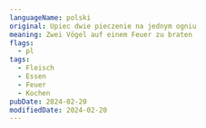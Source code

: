 ```yaml
---
languageName: polski
original: Upiec dwie pieczenie na jednym ogniu
meaning: Zwei Vögel auf einem Feuer zu braten
flags:
  - pl
tags:
  - Fleisch
  - Essen
  - Feuer
  - Kochen
pubDate: 2024-02-20
modifiedDate: 2024-02-20
---
```

